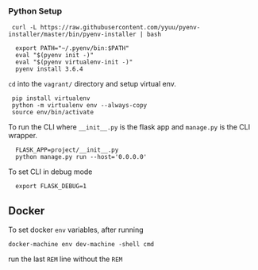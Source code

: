 ### Python Setup

```
 curl -L https://raw.githubusercontent.com/yyuu/pyenv-installer/master/bin/pyenv-installer | bash

  export PATH="~/.pyenv/bin:$PATH"
  eval "$(pyenv init -)"
  eval "$(pyenv virtualenv-init -)"
  pyenv install 3.6.4
```

`cd` into the `vagrant/` directory and setup virtual env.

```
 pip install virtualenv
 python -m virtualenv env --always-copy
 source env/bin/activate
```

To run the CLI where `__init__.py` is the flask app and `manage.py` is the CLI wrapper.

```
  FLASK_APP=project/__init__.py
  python manage.py run --host='0.0.0.0'
```

To set CLI in debug mode

```
  export FLASK_DEBUG=1
```

## Docker

To set docker `env` variables, after running

```
docker-machine env dev-machine -shell cmd
```

run the last `REM` line without the `REM`
